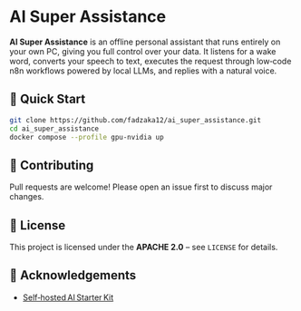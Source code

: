 # AI Super Assistance

**AI Super Assistance** is an offline personal assistant that runs entirely on your own PC, giving you full control over your data. It listens for a wake word, converts your speech to text, executes the request through low‑code n8n workflows powered by local LLMs, and replies with a natural voice. 

## 🚀 Quick Start

```bash
git clone https://github.com/fadzaka12/ai_super_assistance.git
cd ai_super_assistance
docker compose --profile gpu-nvidia up
```

## 🤝 Contributing

Pull requests are welcome! Please open an issue first to discuss major changes.


## 🪪 License

This project is licensed under the **APACHE 2.0** – see `LICENSE` for details.

## 🙏 Acknowledgements

- [Self‑hosted AI Starter Kit](https://github.com/n8n-io/self-hosted-ai-starter-kit)

